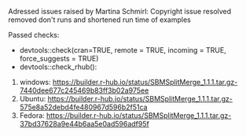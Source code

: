 Adressed issues raised by Martina Schmirl:
Copyright issue resolved
removed don't runs and shortened run time of examples

Passed checks:
- devtools::check(cran=TRUE, remote = TRUE, incoming = TRUE, force_suggests = TRUE)
- devtools::check_rhub():
1. windows: https://builder.r-hub.io/status/SBMSplitMerge_1.1.1.tar.gz-7440dee677c245469b83ff3b02a975ee
2. Ubuntu: https://builder.r-hub.io/status/SBMSplitMerge_1.1.1.tar.gz-575e8a52debd4fe480967d596b2f51ca
3. Fedora: https://builder.r-hub.io/status/SBMSplitMerge_1.1.1.tar.gz-37bd37628a9e44b6aa5e0ad596adf95f
